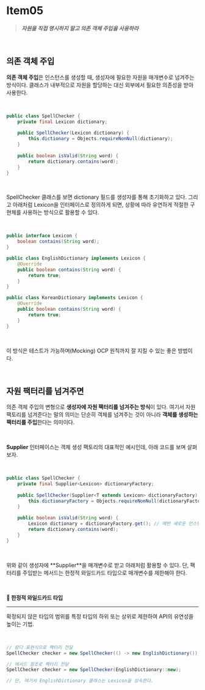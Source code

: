 # Item05

> ***자원을 직접 명시하지 말고 의존 객체 주입을 사용하라***

<br>

## 의존 객체 주입

 **의존 객체 주입**은 인스턴스를 생성할 때, 생성자에 필요한 자원을 매개변수로 넘겨주는 방식이다. 클래스가 내부적으로 자원을 할당하는 대신 외부에서 필요한 의존성을 받아 사용한다. 

 <br>

```java
public class SpellChecker {
    private final Lexicon dictionary;
    
    public SpellChecker(Lexicon dictionary) {
        this.dictionary = Objects.requireNonNull(dictionary);
    }
    
    public boolean isValid(String word) {
        return dictionary.contains(word);
    }
}
```

<br>

SpellChecker 클래스를 보면 dictionary 필드를 생성자를 통해 초기화하고 있다. 그리고 아래처럼 Lexicon을 인터페이스로 정의하게 되면, 상황에 따라 유연하게 적절한 구현체를 사용하는 방식으로 활용할 수 있다.

<br>

```java
public interface Lexicon {
    boolean contains(String word);
}

public class EnglishDictionary implements Lexicon {
    @Override
    public boolean contains(String word) {
        return true;
    }
}

public class KoreanDictionary implements Lexicon {
    @Override
    public boolean contains(String word) {
        return true;
    }
}
```

<br>

이 방식은 테스트가 가능하며(Mocking) OCP 원칙까지 잘 지킬 수 있는 좋은 방법이다. 

<br>

## 자원 팩터리를 넘겨주면

의존 객체 주입의 변형으로 **생성자에 자원 팩터리를 넘겨주는 방식**이 있다. 여기서 자원 팩토리를 넘겨준다는 말의 의미는 단순히 객체를 넘겨주는 것이 아니라 **객체를 생성하는 팩터리를 주입**한다는 의미이다. 

<br>

**Supplier<T>** 인터페이스는 객체 생성 팩토리의 대표적인 예시인데, 아래 코드를 보며 살펴보자.

<br>

```java
public class SpellChecker {
    private final Supplier<Lexicon> dictionaryFactory;
    
    public SpellChecker(Supplier<T extends Lexicon> dictionaryFactory) {
        this.dictionaryFactory = Objects.requireNonNull(dictionaryFactory);
    }
    
    public boolean isValid(String word) {
        Lexicon dictionary = dictionaryFactory.get(); // 매번 새로운 인스턴스 생성
        return dictionary.contains(word);
    }
}
```

<br>

위와 같이 생성자에 **Supplier<T extends Lexicon>**을 매개변수로 받고 아래처럼 활용할 수 있다. 단, 팩터리를 주입받는 메서드는 한정적 와일드카드 타입으로 매개변수를 제한해야 한다.

<br>

<aside>

**📌 한정적 와일드카드 타입**

---

확정되지 않은 타입의 범위를 특정 타입의 하위 또는 상위로 제한하여 API의 유연성을 높이는 기법.

</aside>

<br>

```java
// 람다 표현식으로 팩터리 전달
SpellChecker checker = new SpellChecker(() -> new EnglishDictionary());

// 메서드 참조로 팩터리 전달
SpellChecker checker = new SpellChecker(EnglishDictionary::new);

// 단, 여기서 EnglishDictionary 클래스는 Lexicon을 상속한다.
```
